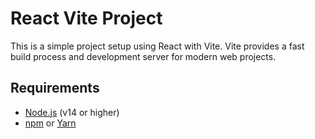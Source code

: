 
# React Vite Project

This is a simple project setup using React with Vite. Vite provides a fast build process and development server for modern web projects.

## Requirements

- [Node.js](https://nodejs.org/en/) (v14 or higher)
- [npm](https://www.npmjs.com/) or [Yarn](https://yarnpkg.com/)